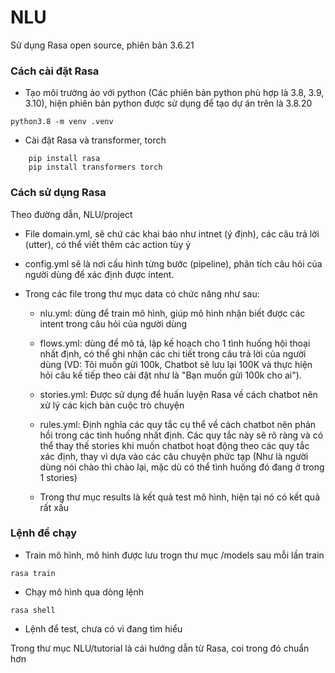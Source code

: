 # NLU

Sử dụng Rasa open source, phiên bản 3.6.21

### Cách cài đặt Rasa

- Tạo môi trường ảo với python (Các phiên bản python phù hợp là 3.8, 3.9, 3.10), hiện phiên bản python được sử dụng để tạo dự án trên là 3.8.20

```
python3.8 -m venv .venv
```

- Cài đặt Rasa và transformer, torch

```
    pip install rasa
    pip install transformers torch
```

### Cách sử dụng Rasa

Theo đường dẫn, NLU/project

- File domain.yml, sẽ chứ các khai báo như intnet (ý định), các câu trả lời (utter), có thể viết thêm các action tùy ý
- config.yml sẽ là nơi cấu hình từng bước (pipeline), phân tích câu hỏi của người dùng để xác định được intent.

- Trong các file trong thư mục data có chức năng như sau:

  - nlu.yml: dùng để train mô hình, giúp mô hình nhận biết được các intent trong câu hỏi của người dùng

  - flows.yml: dùng để mô tả, lập kế hoạch cho 1 tình huống hội thoại nhất định, có thể ghi nhận các chi tiết trong câu trả lời của người dùng (VD: Tôi muốn gửi 100k, Chatbot sẽ lưu lại 100K và thực hiện hỏi câu kế tiếp theo cài đặt như là "Bạn muốn gửi 100k cho ai").

  - stories.yml: Được sử dụng để huấn luyện Rasa về cách chatbot nên xử lý các kịch bản cuộc trò chuyện

  - rules.yml: Định nghĩa các quy tắc cụ thể về cách chatbot nên phản hồi trong các tình huống nhất định. Các quy tắc này sẽ rõ ràng và có thể thay thế stories khi muốn chatbot hoạt động theo các quy tắc xác định, thay vì dựa vào các câu chuyện phức tạp (Như là người dùng nói chào thì chào lại, mặc dù có thể tình huống đó đang ở trong 1 stories)

  - Trong thư mục results là kết quả test mô hình, hiện tại nó có kết quả rất xấu

### Lệnh để chạy

- Train mô hình, mô hình được lưu trogn thư mục /models sau mỗi lần train

```
rasa train

```

- Chạy mô hình qua dòng lệnh

```
rasa shell
```

- Lệnh để test, chưa có vì đang tìm hiểu

Trong thư mục NLU/tutorial là cái hướng dẫn từ Rasa, coi trong đó chuẩn hơn

